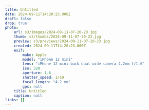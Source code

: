 ```yaml
---
title: Untitled
date: 2024-09-11T14:20:23.000Z
draft: false
drop: true
photo:
    url: s3/images/2024-09-11-07-20-23.jpg
    thumb: s3/thumbs/2024-09-11-07-20-23.jpg
    preview: s3/previews/2024-09-11-07-20-23.jpg
    created: 2024-09-11T14:20:23.000Z
    exif:
        make: Apple
        model: "iPhone 12 mini"
        lens: "iPhone 12 mini back dual wide camera 4.2mm f/1.6"
        iso: 320
        aperture: 1.6
        shutter_speed: 1/60
        focal_length: "4.2 mm"
        gps: null
    title: Untitled
    caption: null
links: []
---
```

